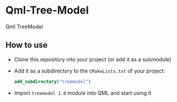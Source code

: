 # Qml-Tree-Model
Qml TreeModel

## How to use
- Clone this repository into your project (or add it as a submodule)
- Add it as a subdirectory to the `CMakeLists.txt` of your project:
    
    ```cmake
    add_subdirectory("treemodel")
    ```
- Import `treemodel 1.0` module into QML and start using it
